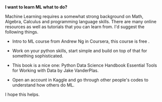 **I want to learn ML what to do?**

Machine Learning requires a somewhat strong background on Math, Algebra, Calculus and programming language skills. There are many online resources as well as tutorials that you can learn from. I'd suggest the following things.

- Intro to ML course from Andrew Ng in Coursera, this course is free .

- Work on your python skills, start simple and build on top of that for something sophisticated.

- This book is a nice one: Python Data Science Handbook Essential Tools for Working with Data by Jake VanderPlas.

- Open an account in Kaggle and go through other people's codes to understand how others do ML.

I hope this helps.


